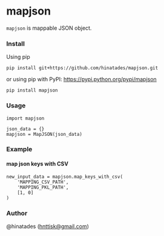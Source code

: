 # mapjson

`mapjson` is mappable JSON object.

### Install

Using pip

```
pip install git+https://github.com/hinatades/mapjson.git
```

or using pip with PyPI: https://pypi.python.org/pypi/mapjson

```
pip install mapjson
```

### Usage

```
import mapjson

json_data = {}
mapjson = MapJSON(json_data)
```

### Example

#### map json keys with CSV

```
new_input_data = mapjson.map_keys_with_csv(
    'MAPPING_CSV_PATH',
    'MAPPING_PKL_PATH',
    [1, 0]
)
```

### Author

@hinatades (<hnttisk@gmail.com>)
